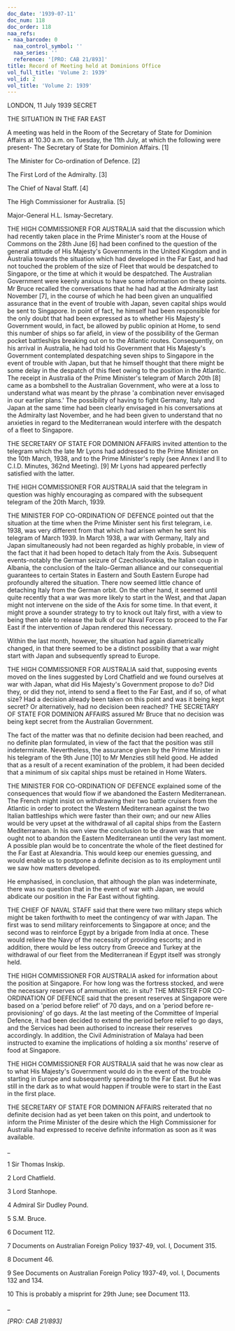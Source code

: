 ```yaml
---
doc_date: '1939-07-11'
doc_num: 118
doc_order: 118
naa_refs:
- naa_barcode: 0
  naa_control_symbol: ''
  naa_series: ''
  reference: '[PRO: CAB 21/893]'
title: Record of Meeting held at Dominions Office
vol_full_title: 'Volume 2: 1939'
vol_id: 2
vol_title: 'Volume 2: 1939'
---
```


LONDON, 11 July 1939 SECRET

THE SITUATION IN THE FAR EAST

A meeting was held in the Room of the Secretary of State for Dominion Affairs at 10.30 a.m. on Tuesday, the 11th July, at which the following were present- The Secretary of State for Dominion Affairs. [1]

The Minister for Co-ordination of Defence. [2]

The First Lord of the Admiralty. [3]

The Chief of Naval Staff. [4]

The High Commissioner for Australia. [5]

Major-General H.L. Ismay-Secretary.

THE HIGH COMMISSIONER FOR AUSTRALIA said that the discussion which had recently taken place in the Prime Minister's room at the House of Commons on the 28th June [6] had been confined to the question of the general attitude of His Majesty's Governments in the United Kingdom and in Australia towards the situation which had developed in the Far East, and had not touched the problem of the size of Fleet that would be despatched to Singapore, or the time at which it would be despatched. The Australian Government were keenly anxious to have some information on these points. Mr Bruce recalled the conversations that he had had at the Admiralty last November [7], in the course of which he had been given an unqualified assurance that in the event of trouble with Japan, seven capital ships would be sent to Singapore. In point of fact, he himself had been responsible for the only doubt that had been expressed as to whether His Majesty's Government would, in fact, be allowed by public opinion at Home, to send this number of ships so far afield, in view of the possibility of the German pocket battleships breaking out on to the Atlantic routes. Consequently, on his arrival in Australia, he had told his Government that His Majesty's Government contemplated despatching seven ships to Singapore in the event of trouble with Japan, but that he himself thought that there might be some delay in the despatch of this fleet owing to the position in the Atlantic. The receipt in Australia of the Prime Minister's telegram of March 20th [8] came as a bombshell to the Australian Government, who were at a loss to understand what was meant by the phrase 'a combination never envisaged in our earlier plans.' The possibility of having to fight Germany, Italy and Japan at the same time had been clearly envisaged in his conversations at the Admiralty last November, and he had been given to understand that no anxieties in regard to the Mediterranean would interfere with the despatch of a fleet to Singapore.

THE SECRETARY OF STATE FOR DOMINION AFFAIRS invited attention to the telegram which the late Mr Lyons had addressed to the Prime Minister on the 10th March, 1938, and to the Prime Minister's reply (see Annex I and II to C.I.D. Minutes, 362nd Meeting). [9] Mr Lyons had appeared perfectly satisfied with the latter.

THE HIGH COMMISSIONER FOR AUSTRALIA said that the telegram in question was highly encouraging as compared with the subsequent telegram of the 20th March, 1939.

THE MINISTER FOP CO-ORDINATION OF DEFENCE pointed out that the situation at the time when the Prime Minister sent his first telegram, i.e. 1938, was very different from that which had arisen when he sent his telegram of March 1939. In March 1938, a war with Germany, Italy and Japan simultaneously had not been regarded as highly probable, in view of the fact that it had been hoped to detach Italy from the Axis. Subsequent events-notably the German seizure of Czechoslovakia, the Italian coup in Albania, the conclusion of the Italo-German alliance and our consequential guarantees to certain States in Eastern and South Eastern Europe had profoundly altered the situation. There now seemed little chance of detaching Italy from the German orbit. On the other hand, it seemed until quite recently that a war was more likely to start in the West, and that Japan might not intervene on the side of the Axis for some time. In that event, it might prove a sounder strategy to try to knock out Italy first, with a view to being then able to release the bulk of our Naval Forces to proceed to the Far East if the intervention of Japan rendered this necessary.

Within the last month, however, the situation had again diametrically changed, in that there seemed to be a distinct possibility that a war might start with Japan and subsequently spread to Europe.

THE HIGH COMMISSIONER FOR AUSTRALIA said that, supposing events moved on the lines suggested by Lord Chatfield and we found ourselves at war with Japan, what did His Majesty's Government propose to do? Did they, or did they not, intend to send a fleet to the Far East, and if so, of what size? Had a decision already been taken on this point and was it being kept secret? Or alternatively, had no decision been reached? THE SECRETARY OF STATE FOR DOMINION AFFAIRS assured Mr Bruce that no decision was being kept secret from the Australian Government.

The fact of the matter was that no definite decision had been reached, and no definite plan formulated, in view of the fact that the position was still indeterminate. Nevertheless, the assurance given by the Prime Minister in his telegram of the 9th June [10] to Mr Menzies still held good. He added that as a result of a recent examination of the problem, it had been decided that a minimum of six capital ships must be retained in Home Waters.

THE MINISTER FOR CO-ORDINATION OF DEFENCE explained some of the consequences that would flow if we abandoned the Eastern Mediterranean. The French might insist on withdrawing their two battle cruisers from the Atlantic in order to protect the Western Mediterranean against the two Italian battleships which were faster than their own; and our new Allies would be very upset at the withdrawal of all capital ships from the Eastern Mediterranean. In his own view the conclusion to be drawn was that we ought not to abandon the Eastern Mediterranean until the very last moment. A possible plan would be to concentrate the whole of the fleet destined for the Far East at Alexandria. This would keep our enemies guessing, and would enable us to postpone a definite decision as to its employment until we saw how matters developed.

He emphasised, in conclusion, that although the plan was indeterminate, there was no question that in the event of war with Japan, we would abdicate our position in the Far East without fighting.

THE CHIEF OF NAVAL STAFF said that there were two military steps which might be taken forthwith to meet the contingency of war with Japan. The first was to send military reinforcements to Singapore at once; and the second was to reinforce Egypt by a brigade from India at once. These would relieve the Navy of the necessity of providing escorts; and in addition, there would be less outcry from Greece and Turkey at the withdrawal of our fleet from the Mediterranean if Egypt itself was strongly held.

THE HIGH COMMISSIONER FOR AUSTRALIA asked for information about the position at Singapore. For how long was the fortress stocked, and were the necessary reserves of ammunition etc. in situ? THE MINISTER FOR CO-ORDINATION OF DEFENCE said that the present reserves at Singapore were based on a 'period before relief' of 70 days, and on a 'period before re-provisioning' of go days. At the last meeting of the Committee of Imperial Defence, it had been decided to extend the period before relief to go days, and the Services had been authorised to increase their reserves accordingly. In addition, the Civil Administration of Malaya had been instructed to examine the implications of holding a six months' reserve of food at Singapore.

THE HIGH COMMISSIONER FOR AUSTRALIA said that he was now clear as to what His Majesty's Government would do in the event of the trouble starting in Europe and subsequently spreading to the Far East. But he was still in the dark as to what would happen if trouble were to start in the East in the first place.

THE SECRETARY OF STATE FOR DOMINION AFFAIRS reiterated that no definite decision had as yet been taken on this point, and undertook to inform the Prime Minister of the desire which the High Commissioner for Australia had expressed to receive definite information as soon as it was available.

 _

1 Sir Thomas Inskip.

2 Lord Chatfield.

3 Lord Stanhope.

4 Admiral Sir Dudley Pound.

5 S.M. Bruce.

6 Document 112.

7 Documents on Australian Foreign Policy 1937-49, vol. I, Document 315.

8 Document 46.

9 See Documents on Australian Foreign Policy 1937-49, vol. I, Documents 132 and 134.

10 This is probably a misprint for 29th June; see Document 113.

_

 _[PRO: CAB 21/893]_